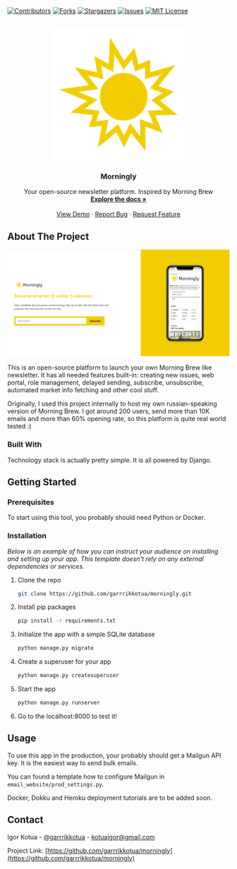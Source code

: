 <div id="top"></div>


<!-- PROJECT SHIELDS -->
[![Contributors][contributors-shield]][contributors-url]
[![Forks][forks-shield]][forks-url]
[![Stargazers][stars-shield]][stars-url]
[![Issues][issues-shield]][issues-url]
[![MIT License][license-shield]][license-url]



<!-- PROJECT LOGO -->
<br />
<div align="center">
  <a href="https://github.com/garrrikkotua/morningly">
    <img src="static/email_website/vector_logo.svg" alt="Logo" width="300">
  </a>

  <h3 align="center">Morningly</h3>

  <p align="center">
    Your open-source newsletter platform. Inspired by Morning Brew
    <br />
    <a href="https://github.com/garrrikkotua/morningly"><strong>Explore the docs »</strong></a>
    <br />
    <br />
    <a href="https://github.com/garrrikkotua/morningly">View Demo</a>
    ·
    <a href="https://github.com/garrrikkotua/morningly/issues">Report Bug</a>
    ·
    <a href="https://github.com/garrrikkotua/morningly/issues">Request Feature</a>
  </p>
</div>


<!-- ABOUT THE PROJECT -->
## About The Project

[![Product Name Screen Shot][product-screenshot]](https://example.com)

This is an open-source platform to launch your own Morning Brew like newsletter. It has all needed features built-in: creating new issues, web portal, role management, delayed sending, subscribe, unsubscribe, automated market info fetching and other cool stuff.

Originally, I used this project internally to host my own russian-speaking version of Morning Brew. I got around 200 users, send more than 10K emails and more than 60% opening rate, so this platform is quite real world tested :)

### Built With

Technology stack is actually pretty simple. It is all powered by Django.


<!-- GETTING STARTED -->
## Getting Started

### Prerequisites
To start using this tool, you probably should need Python or Docker.

### Installation

_Below is an example of how you can instruct your audience on installing and setting up your app. This template doesn't rely on any external dependencies or services._

1. Clone the repo
   ```sh
   git clone https://github.com/garrrikkotua/morningly.git
   ```
2. Install pip packages
   ```sh
   pip install -r requirements.txt
   ```
3. Initialize the app with a simple SQLite database
   ```sh
   python manage.py migrate
   ```
4. Create a superuser for your app
   ```sh
   python manage.py createsuperuser
   ```
5. Start the app
   ```sh
   python manage.py runserver
   ```
6. Go to the localhost:8000 to test it!

<!-- USAGE EXAMPLES -->
## Usage
To use this app in the production, your probably should get a Mailgun API key. It is the easiest way to send bulk emails.

You can found a template how to configure Mailgun in `email_website/prod_settings.py`.

Docker, Dokku and Heroku deployment tutorials are to be added soon.

<!-- CONTACT -->
## Contact

Igor Kotua - [@garrrikkotua](https://twitter.com/garrrikkotua) - kotuaigor@gmail.com

Project Link: [https://github.com/garrrikkotua/morningly](https://github.com/garrrikkotua/morningly)

<!-- MARKDOWN LINKS & IMAGES -->
<!-- https://www.markdownguide.org/basic-syntax/#reference-style-links -->
[contributors-shield]: https://img.shields.io/github/contributors/garrrikkotua/morningly.svg?style=for-the-badge
[contributors-url]: https://github.com/garrrikkotua/morningly/graphs/contributors
[forks-shield]: https://img.shields.io/github/forks/garrrikkotua/morningly.svg?style=for-the-badge
[forks-url]: https://github.com/garrrikkotua/morningly/network/members
[stars-shield]: https://img.shields.io/github/stars/garrrikkotua/morningly.svg?style=for-the-badge
[stars-url]: https://github.com/garrrikkotua/morningly/stargazers
[issues-shield]: https://img.shields.io/github/issues/garrrikkotua/morningly.svg?style=for-the-badge
[issues-url]: https://github.com/garrrikkotua/morningly/issues
[license-shield]: https://img.shields.io/github/license/garrrikkotua/morningly.svg?style=for-the-badge
[license-url]: https://github.com/garrrikkotua/morningly/blob/master/LICENSE.txt
[linkedin-shield]: https://img.shields.io/badge/-LinkedIn-black.svg?style=for-the-badge&logo=linkedin&colorB=555
[product-screenshot]: static/email_website/morningly_landing_image.png
